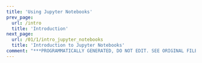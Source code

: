 ```yaml
---
title: 'Using Jupyter Notebooks'
prev_page:
  url: /intro
  title: 'Introduction'
next_page:
  url: /01/1/intro_jupyter_notebooks
  title: 'Introduction to Jupyter Notebooks'
comment: "***PROGRAMMATICALLY GENERATED, DO NOT EDIT. SEE ORIGINAL FILES IN /content***"
---
```

